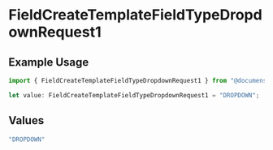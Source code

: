 # FieldCreateTemplateFieldTypeDropdownRequest1

## Example Usage

```typescript
import { FieldCreateTemplateFieldTypeDropdownRequest1 } from "@documenso/sdk-typescript/models/operations";

let value: FieldCreateTemplateFieldTypeDropdownRequest1 = "DROPDOWN";
```

## Values

```typescript
"DROPDOWN"
```